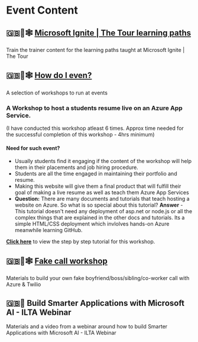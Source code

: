# Event Content

## 🇬🇧🧠🕸 [Microsoft Ignite | The Tour learning paths](https://github.com/microsoft/ignite-learning-paths-training)

Train the trainer content for the learning paths taught at Microsoft Ignite | The Tour

## 🇬🇧🧠🕸 [How do I even?](https://www.howdoieven.dev)

A selection of workshops to run at events

### A Workshop to host a students resume live on an Azure App Service.
(I have conducted this workshop atleast 6 times. Approx time needed for the successful completion of this workshop - 4hrs minimum)

#### Need for such event?
- Usually students find it engaging if the content of the workshop will help them in their placements and job hiring procedure.
- Students are all the time engaged in maintaining their portfolio and resume.
- Making this website will give them a final product that will fulfill their goal of making a live resume as well as teach them Azure App Services
- **Question:** There are many documents and tutorials that teach hosting a website on Azure. So what is so special about this tutorial? **Answer** - This tutorial doesn't need any deployment of asp.net or node.js or all the complex things that are explained in the other docs and tutorials. Its a simple HTML/CSS deployment which invlolves hands-on Azure meanwhile learning GitHub.

**[Click here](https://www.linkedin.com/pulse/hosting-your-resume-microsoft-azure-code-deployment-github-saifee/)** to view the step by step tutorial for this workshop.

## 🇬🇧🧠🕸 [Fake call workshop](https://github.com/ChloeCodesThings/FakeCallWorkshop)

Materials to build your own fake boyfriend/boss/sibling/co-worker call with Azure & Twilio

## 🇬🇧🧠 Build Smarter Applications with Microsoft AI - ILTA Webinar

Materials and a video from a webinar around how to build Smarter Applications with Microsoft AI - ILTA Webinar
